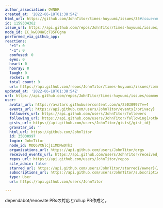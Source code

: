 ```yaml
---
author_association: OWNER
created_at: '2022-06-18T01:38:54Z'
html_url: https://github.com/JohnTitor/times-huyuumi/issues/35#issuecomment-1159334362
id: 1159334362
issue_url: https://api.github.com/repos/JohnTitor/times-huyuumi/issues/35
node_id: IC_kwDOHWEcT85FGgna
performed_via_github_app: 
reactions:
  "+1": 0
  "-1": 0
  confused: 0
  eyes: 0
  heart: 0
  hooray: 0
  laugh: 0
  rocket: 0
  total_count: 0
  url: https://api.github.com/repos/JohnTitor/times-huyuumi/issues/comments/1159334362/reactions
updated_at: '2022-06-18T01:38:54Z'
url: https://api.github.com/repos/JohnTitor/times-huyuumi/issues/comments/1159334362
user:
  avatar_url: https://avatars.githubusercontent.com/u/25030997?v=4
  events_url: https://api.github.com/users/JohnTitor/events{/privacy}
  followers_url: https://api.github.com/users/JohnTitor/followers
  following_url: https://api.github.com/users/JohnTitor/following{/other_user}
  gists_url: https://api.github.com/users/JohnTitor/gists{/gist_id}
  gravatar_id: ''
  html_url: https://github.com/JohnTitor
  id: 25030997
  login: JohnTitor
  node_id: MDQ6VXNlcjI1MDMwOTk3
  organizations_url: https://api.github.com/users/JohnTitor/orgs
  received_events_url: https://api.github.com/users/JohnTitor/received_events
  repos_url: https://api.github.com/users/JohnTitor/repos
  site_admin: false
  starred_url: https://api.github.com/users/JohnTitor/starred{/owner}{/repo}
  subscriptions_url: https://api.github.com/users/JohnTitor/subscriptions
  type: User
  url: https://api.github.com/users/JohnTitor

---
```

dependabot/renovate PRsの対応とrollup PR作成と。